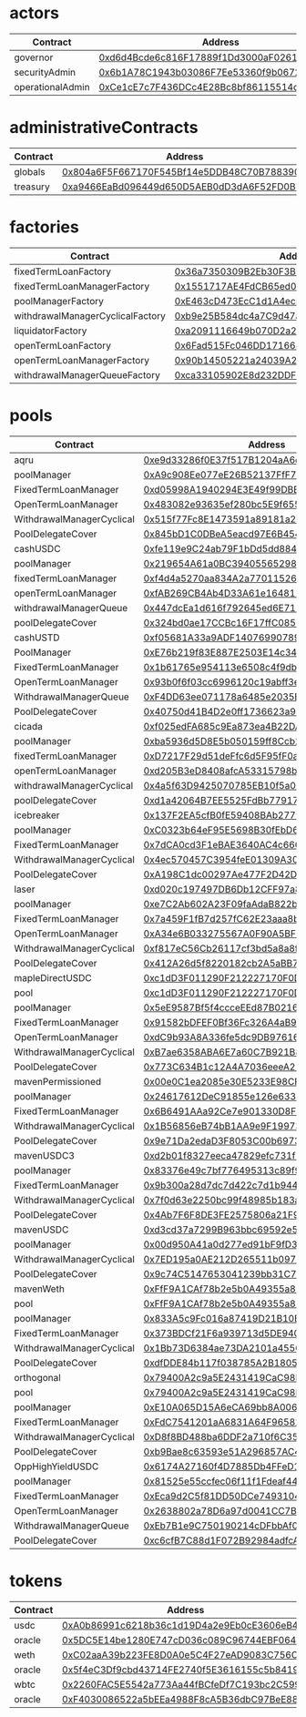 # actors
| Contract | Address |
| --- | --- |
| governor | [0xd6d4Bcde6c816F17889f1Dd3000aF0261B03a196](https://etherscan.io/address/0xd6d4Bcde6c816F17889f1Dd3000aF0261B03a196) |
| securityAdmin | [0x6b1A78C1943b03086F7Ee53360f9b0672bD60818](https://etherscan.io/address/0x6b1A78C1943b03086F7Ee53360f9b0672bD60818) |
| operationalAdmin | [0xCe1cE7c7F436DCc4E28Bc8bf86115514d3DC34E8](https://etherscan.io/address/0xCe1cE7c7F436DCc4E28Bc8bf86115514d3DC34E8) |
# administrativeContracts
| Contract | Address |
| --- | --- |
| globals | [0x804a6F5F667170F545Bf14e5DDB48C70B788390C](https://etherscan.io/address/0x804a6F5F667170F545Bf14e5DDB48C70B788390C) |
| treasury | [0xa9466EaBd096449d650D5AEB0dD3dA6F52FD0B19](https://etherscan.io/address/0xa9466EaBd096449d650D5AEB0dD3dA6F52FD0B19) |
# factories
| Contract | Address |
| --- | --- |
| fixedTermLoanFactory | [0x36a7350309B2Eb30F3B908aB0154851B5ED81db0](https://etherscan.io/address/0x36a7350309B2Eb30F3B908aB0154851B5ED81db0) |
| fixedTermLoanManagerFactory | [0x1551717AE4FdCB65ed028F7fB7abA39908f6A7A6](https://etherscan.io/address/0x1551717AE4FdCB65ed028F7fB7abA39908f6A7A6) |
| poolManagerFactory | [0xE463cD473EcC1d1A4ecF20b62624D84DD20a8339](https://etherscan.io/address/0xE463cD473EcC1d1A4ecF20b62624D84DD20a8339) |
| withdrawalManagerCyclicalFactory | [0xb9e25B584dc4a7C9d47aEF577f111fBE5705773B](https://etherscan.io/address/0xb9e25B584dc4a7C9d47aEF577f111fBE5705773B) |
| liquidatorFactory | [0xa2091116649b070D2a27Fc5C85c9820302114c63](https://etherscan.io/address/0xa2091116649b070D2a27Fc5C85c9820302114c63) |
| openTermLoanFactory | [0x6Fad515Fc046DD17166453A79725f50b917b7cF6](https://etherscan.io/address/0x6Fad515Fc046DD17166453A79725f50b917b7cF6) |
| openTermLoanManagerFactory | [0x90b14505221a24039A2D11Ad5862339db97Cc160](https://etherscan.io/address/0x90b14505221a24039A2D11Ad5862339db97Cc160) |
| withdrawalManagerQueueFactory | [0xca33105902E8d232DDFb9f71Ff3D79C7E7f2C4e5](https://etherscan.io/address/0xca33105902E8d232DDFb9f71Ff3D79C7E7f2C4e5) |
# pools
| Contract | Address |
| --- | --- |
| aqru | [0xe9d33286f0E37f517B1204aA6dA085564414996d](https://etherscan.io/address/0xe9d33286f0E37f517B1204aA6dA085564414996d) |
| poolManager | [0xA9c908Ee077eE26B52137FfF714150C7Eb69E160](https://etherscan.io/address/0xA9c908Ee077eE26B52137FfF714150C7Eb69E160) |
| FixedTermLoanManager | [0xd05998A1940294E3E49f99DBB13fe20A3483F5Ae](https://etherscan.io/address/0xd05998A1940294E3E49f99DBB13fe20A3483F5Ae) |
| OpenTermLoanManager | [0x483082e93635ef280bc5E9f65575A7ff288aBA33](https://etherscan.io/address/0x483082e93635ef280bc5E9f65575A7ff288aBA33) |
| WithdrawalManagerCyclical | [0x515f77Fc8E1473591a89181a2Cf6CD0AAf3f932d](https://etherscan.io/address/0x515f77Fc8E1473591a89181a2Cf6CD0AAf3f932d) |
| PoolDelegateCover | [0x845bD1C0DBeA5eacd97E6B4544a48176F5f31Db9](https://etherscan.io/address/0x845bD1C0DBeA5eacd97E6B4544a48176F5f31Db9) |
| cashUSDC | [0xfe119e9C24ab79F1bDd5dd884B86Ceea2eE75D92](https://etherscan.io/address/0xfe119e9C24ab79F1bDd5dd884B86Ceea2eE75D92) |
| poolManager | [0x219654A61a0BC394055652986BE403fa14405Bb8](https://etherscan.io/address/0x219654A61a0BC394055652986BE403fa14405Bb8) |
| fixedTermLoanManager | [0xf4d4a5270aa834A2a77011526447fDF1e227018f](https://etherscan.io/address/0xf4d4a5270aa834A2a77011526447fDF1e227018f) |
| openTermLoanManager | [0xfAB269CB4Ab4D33A61e1648114f6147742F5eeCC](https://etherscan.io/address/0xfAB269CB4Ab4D33A61e1648114f6147742F5eeCC) |
| withdrawalManagerQueue | [0x447dcEa1d616f792645ed6E71bC32955A0dBcbAa](https://etherscan.io/address/0x447dcEa1d616f792645ed6E71bC32955A0dBcbAa) |
| poolDelegateCover | [0x324bd0ae17CCBc16F17ffC085E5B03Fd2aCf0A72](https://etherscan.io/address/0x324bd0ae17CCBc16F17ffC085E5B03Fd2aCf0A72) |
| cashUSTD | [0xf05681A33a9ADF14076990789A89ab3dA3F6B536](https://etherscan.io/address/0xf05681A33a9ADF14076990789A89ab3dA3F6B536) |
| PoolManager | [0xE76b219f83E887E2503E14c343Bb7E0B62A7Af5d](https://etherscan.io/address/0xE76b219f83E887E2503E14c343Bb7E0B62A7Af5d) |
| FixedTermLoanManager | [0x1b61765e954113e6508c4f9db07675989f7f5874](https://etherscan.io/address/0x1b61765e954113e6508c4f9db07675989f7f5874) |
| OpenTermLoanManager | [0x93b0f6f03cc6996120c19abff3e585fdb8d88648](https://etherscan.io/address/0x93b0f6f03cc6996120c19abff3e585fdb8d88648) |
| WithdrawalManagerQueue | [0xF4DD63ee071178a6485e2035ED279839f5453512](https://etherscan.io/address/0xF4DD63ee071178a6485e2035ED279839f5453512) |
| PoolDelegateCover | [0x40750d41B4D2e0ff1736623a968fF7598D90F25a](https://etherscan.io/address/0x40750d41B4D2e0ff1736623a968fF7598D90F25a) |
| cicada | [0xf025edFA685c9Ea873ea4B22DA85E7e1Fba24381](https://etherscan.io/address/0xf025edFA685c9Ea873ea4B22DA85E7e1Fba24381) |
| poolManager | [0xba5936d5D8E5b050159ff8Ccb2589309e3071c2a](https://etherscan.io/address/0xba5936d5D8E5b050159ff8Ccb2589309e3071c2a) |
| fixedTermLoanManager | [0xD7217F29d51deFfc6d5F95fF0a5200F3d34c0f66](https://etherscan.io/address/0xD7217F29d51deFfc6d5F95fF0a5200F3d34c0f66) |
| openTermLoanManager | [0xd205B3eD8408afcA53315798b891F37Bd4c5Ce2a](https://etherscan.io/address/0xd205B3eD8408afcA53315798b891F37Bd4c5Ce2a) |
| withdrawalManagerCyclical | [0x4a5f63D9425070785EB10f5a0C33E42F16BB8639](https://etherscan.io/address/0x4a5f63D9425070785EB10f5a0C33E42F16BB8639) |
| poolDelegateCover | [0xd1a42064B7EE5525FdBb779170462abF24395D6F](https://etherscan.io/address/0xd1a42064B7EE5525FdBb779170462abF24395D6F) |
| icebreaker | [0x137F2EA5cfB0fE59408BAb2779E33EE868F1810E](https://etherscan.io/address/0x137F2EA5cfB0fE59408BAb2779E33EE868F1810E) |
| poolManager | [0xC0323b64eF95E5698B30fEbD6A54BFD66ca2210E](https://etherscan.io/address/0xC0323b64eF95E5698B30fEbD6A54BFD66ca2210E) |
| FixedTermLoanManager | [0x7dCA0cd3F1eBAE3640AC4c66688A9d3A184aF822](https://etherscan.io/address/0x7dCA0cd3F1eBAE3640AC4c66688A9d3A184aF822) |
| WithdrawalManagerCyclical | [0x4ec570457C3954feE01309A30C603ABD51899C77](https://etherscan.io/address/0x4ec570457C3954feE01309A30C603ABD51899C77) |
| PoolDelegateCover | [0xA198C1dc00297Ae477F2D42D5a9E1cd4a364191f](https://etherscan.io/address/0xA198C1dc00297Ae477F2D42D5a9E1cd4a364191f) |
| laser | [0xd020c197497DB6Db12CFF97a8575451c6FAa54B3](https://etherscan.io/address/0xd020c197497DB6Db12CFF97a8575451c6FAa54B3) |
| poolManager | [0xe7C2Ab602A23F09faAdaB822bb64278fFf171427](https://etherscan.io/address/0xe7C2Ab602A23F09faAdaB822bb64278fFf171427) |
| FixedTermLoanManager | [0x7a459F1fB7d257fC62E23aaa8b802e061CEc68D7](https://etherscan.io/address/0x7a459F1fB7d257fC62E23aaa8b802e061CEc68D7) |
| OpenTermLoanManager | [0xA34e6B033275567A0F90A5BF93bA1485C657f092](https://etherscan.io/address/0xA34e6B033275567A0F90A5BF93bA1485C657f092) |
| WithdrawalManagerCyclical | [0xf817eC56Cb26117cf3bd5a8a8f128d64998fF234](https://etherscan.io/address/0xf817eC56Cb26117cf3bd5a8a8f128d64998fF234) |
| PoolDelegateCover | [0x412A26d5f8220182cb2A5aBB751A1AeD22225271](https://etherscan.io/address/0x412A26d5f8220182cb2A5aBB751A1AeD22225271) |
| mapleDirectUSDC | [0xc1dD3F011290F212227170F0D02F511EBF57E433](https://etherscan.io/address/0xc1dD3F011290F212227170F0D02F511EBF57E433) |
| pool | [0xc1dD3F011290F212227170F0D02F511EBF57E433](https://etherscan.io/address/0xc1dD3F011290F212227170F0D02F511EBF57E433) |
| poolManager | [0x5eE9587Bf5f4ccceEEd87B0216a31EBb513fAC25](https://etherscan.io/address/0x5eE9587Bf5f4ccceEEd87B0216a31EBb513fAC25) |
| FixedTermLoanManager | [0x91582bDFEF0Bf36Fc326A4aB9b59aAcD61c105fF](https://etherscan.io/address/0x91582bDFEF0Bf36Fc326A4aB9b59aAcD61c105fF) |
| OpenTermLoanManager | [0xdC9b93A8A336fe5dc9DB97616eA2118000d70fc0](https://etherscan.io/address/0xdC9b93A8A336fe5dc9DB97616eA2118000d70fc0) |
| WithdrawalManagerCyclical | [0xB7ae6358ABA6E7a60C7B921B8Cbb3fddB3EE9060](https://etherscan.io/address/0xB7ae6358ABA6E7a60C7B921B8Cbb3fddB3EE9060) |
| PoolDelegateCover | [0x773C634B1c12A4A7036eeeA21586dAeD1Df313C5](https://etherscan.io/address/0x773C634B1c12A4A7036eeeA21586dAeD1Df313C5) |
| mavenPermissioned | [0x00e0C1ea2085e30E5233E98CFA940ca8cbB1b0b7](https://etherscan.io/address/0x00e0C1ea2085e30E5233E98CFA940ca8cbB1b0b7) |
| poolManager | [0x24617612DeC91855e126e6330580425F6A262ee9](https://etherscan.io/address/0x24617612DeC91855e126e6330580425F6A262ee9) |
| FixedTermLoanManager | [0x6B6491AAa92Ce7e901330D8F91Ec99C2a157EBd7](https://etherscan.io/address/0x6B6491AAa92Ce7e901330D8F91Ec99C2a157EBd7) |
| WithdrawalManagerCyclical | [0x1B56856eB74bB1AA9e9F1997386dDB28DEf532eE](https://etherscan.io/address/0x1B56856eB74bB1AA9e9F1997386dDB28DEf532eE) |
| PoolDelegateCover | [0x9e71Da2edaD3F8053C00b697362A365383e9c518](https://etherscan.io/address/0x9e71Da2edaD3F8053C00b697362A365383e9c518) |
| mavenUSDC3 | [0xd2b01f8327eeca47829efc731f1a89c6d07e6b92](https://etherscan.io/address/0xd2b01f8327eeca47829efc731f1a89c6d07e6b92) |
| poolManager | [0x83376e49c7bf776495313c89f9bf226c8b8971b6](https://etherscan.io/address/0x83376e49c7bf776495313c89f9bf226c8b8971b6) |
| FixedTermLoanManager | [0x9b300a28d7dc7d422c7d1b9442db0b51a6346e00](https://etherscan.io/address/0x9b300a28d7dc7d422c7d1b9442db0b51a6346e00) |
| WithdrawalManagerCyclical | [0x7f0d63e2250bc99f48985b183af0c9a66bbc8ac3](https://etherscan.io/address/0x7f0d63e2250bc99f48985b183af0c9a66bbc8ac3) |
| PoolDelegateCover | [0x4Ab7F6F8DE3FE2575806a21F9Cac630DD51a84Af](https://etherscan.io/address/0x4Ab7F6F8DE3FE2575806a21F9Cac630DD51a84Af) |
| mavenUSDC | [0xd3cd37a7299B963bbc69592e5Ba933388f70dc88](https://etherscan.io/address/0xd3cd37a7299B963bbc69592e5Ba933388f70dc88) |
| poolManager | [0x00d950A41a0d277ed91bF9fD366a5523FEF0371e](https://etherscan.io/address/0x00d950A41a0d277ed91bF9fD366a5523FEF0371e) |
| WithdrawalManagerCyclical | [0x7ED195a0AE212D265511b0978Af577F59876C9BB](https://etherscan.io/address/0x7ED195a0AE212D265511b0978Af577F59876C9BB) |
| PoolDelegateCover | [0x9c74C5147653041239bb31C799c54767D9953f7D](https://etherscan.io/address/0x9c74C5147653041239bb31C799c54767D9953f7D) |
| mavenWeth | [0xFfF9A1CAf78b2e5b0A49355a8637EA78b43fB6c3](https://etherscan.io/address/0xFfF9A1CAf78b2e5b0A49355a8637EA78b43fB6c3) |
| pool | [0xFfF9A1CAf78b2e5b0A49355a8637EA78b43fB6c3](https://etherscan.io/address/0xFfF9A1CAf78b2e5b0A49355a8637EA78b43fB6c3) |
| poolManager | [0x833A5c9Fc016a87419D21B10B64e24082Bd1e49d](https://etherscan.io/address/0x833A5c9Fc016a87419D21B10B64e24082Bd1e49d) |
| FixedTermLoanManager | [0x373BDCf21F6a939713d5DE94096ffdb24A406391](https://etherscan.io/address/0x373BDCf21F6a939713d5DE94096ffdb24A406391) |
| WithdrawalManagerCyclical | [0x1Bb73D6384ae73DA2101a4556a42eaB82803Ef3d](https://etherscan.io/address/0x1Bb73D6384ae73DA2101a4556a42eaB82803Ef3d) |
| PoolDelegateCover | [0xdfDDE84b117f038785A2B1805B10D5C4d616dA08](https://etherscan.io/address/0xdfDDE84b117f038785A2B1805B10D5C4d616dA08) |
| orthogonal | [0x79400A2c9a5E2431419CaC98Bf46893c86E8bDd7](https://etherscan.io/address/0x79400A2c9a5E2431419CaC98Bf46893c86E8bDd7) |
| pool | [0x79400A2c9a5E2431419CaC98Bf46893c86E8bDd7](https://etherscan.io/address/0x79400A2c9a5E2431419CaC98Bf46893c86E8bDd7) |
| poolManager | [0xE10A065D15A6eCA69bb8A0063Fe57eDdb66999DF](https://etherscan.io/address/0xE10A065D15A6eCA69bb8A0063Fe57eDdb66999DF) |
| FixedTermLoanManager | [0xFdC7541201aA6831A64F96582111cED633fA5078](https://etherscan.io/address/0xFdC7541201aA6831A64F96582111cED633fA5078) |
| WithdrawalManagerCyclical | [0xD8f8BD488ba6DDF2a710f6C357a884fd1706981A](https://etherscan.io/address/0xD8f8BD488ba6DDF2a710f6C357a884fd1706981A) |
| PoolDelegateCover | [0xb9Bae8c63593e51A296857AC4C150bae31a4e2c3](https://etherscan.io/address/0xb9Bae8c63593e51A296857AC4C150bae31a4e2c3) |
| OppHighYieldUSDC | [0x6174A27160f4D7885Db4FFeD1C0b5fbD66c87F3a](https://etherscan.io/address/0x6174A27160f4D7885Db4FFeD1C0b5fbD66c87F3a) |
| poolManager | [0x81525e55ccfec06f11f1Fdeaf446652c4eC2064F](https://etherscan.io/address/0x81525e55ccfec06f11f1Fdeaf446652c4eC2064F) |
| FixedTermLoanManager | [0xEca9d2C5f81DD50DCe7493104467dC33362a436F](https://etherscan.io/address/0xEca9d2C5f81DD50DCe7493104467dC33362a436F) |
| OpenTermLoanManager | [0x2638802a78D6a97d0041CC7B52fb9A80994424cd](https://etherscan.io/address/0x2638802a78D6a97d0041CC7B52fb9A80994424cd) |
| WithdrawalManagerQueue | [0xEb7B1e9C750190214cDFbbAf0ABE398A5e47D230](https://etherscan.io/address/0xEb7B1e9C750190214cDFbbAf0ABE398A5e47D230) |
| PoolDelegateCover | [0xc6cfB7C88d1F072B92984adfcA19D3711C97B416](https://etherscan.io/address/0xc6cfB7C88d1F072B92984adfcA19D3711C97B416) |
# tokens
| Contract | Address |
| --- | --- |
| usdc | [0xA0b86991c6218b36c1d19D4a2e9Eb0cE3606eB48](https://etherscan.io/address/0xA0b86991c6218b36c1d19D4a2e9Eb0cE3606eB48) |
| oracle | [0x5DC5E14be1280E747cD036c089C96744EBF064E7](https://etherscan.io/address/0x5DC5E14be1280E747cD036c089C96744EBF064E7) |
| weth | [0xC02aaA39b223FE8D0A0e5C4F27eAD9083C756Cc2](https://etherscan.io/address/0xC02aaA39b223FE8D0A0e5C4F27eAD9083C756Cc2) |
| oracle | [0x5f4eC3Df9cbd43714FE2740f5E3616155c5b8419](https://etherscan.io/address/0x5f4eC3Df9cbd43714FE2740f5E3616155c5b8419) |
| wbtc | [0x2260FAC5E5542a773Aa44fBCfeDf7C193bc2C599](https://etherscan.io/address/0x2260FAC5E5542a773Aa44fBCfeDf7C193bc2C599) |
| oracle | [0xF4030086522a5bEEa4988F8cA5B36dbC97BeE88c](https://etherscan.io/address/0xF4030086522a5bEEa4988F8cA5B36dbC97BeE88c) |